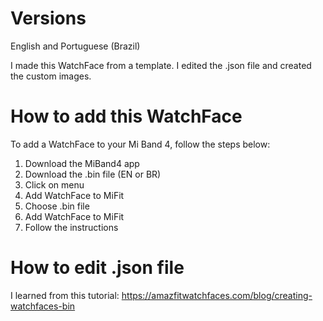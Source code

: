 # Versions
English and Portuguese (Brazil)

I made this WatchFace from a template. I edited the .json file and created the custom images.


# How to add this WatchFace
To add a WatchFace to your Mi Band 4, follow the steps below:

1. Download the MiBand4 app
2. Download the .bin file (EN or BR)
3. Click on menu
4. Add WatchFace to MiFit
5. Choose .bin file
6. Add WatchFace to MiFit
7. Follow the instructions

# How to edit .json file
I learned from this tutorial: https://amazfitwatchfaces.com/blog/creating-watchfaces-bin
